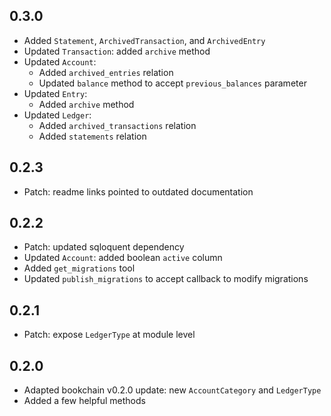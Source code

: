 ## 0.3.0

- Added `Statement`, `ArchivedTransaction`, and `ArchivedEntry`
- Updated `Transaction`: added `archive` method
- Updated `Account`:
    - Added `archived_entries` relation
    - Updated `balance` method to accept `previous_balances` parameter
- Updated `Entry`:
    - Added `archive` method
- Updated `Ledger`:
    - Added `archived_transactions` relation
    - Added `statements` relation

## 0.2.3

- Patch: readme links pointed to outdated documentation

## 0.2.2

- Patch: updated sqloquent dependency
- Updated `Account`: added boolean `active` column
- Added `get_migrations` tool
- Updated `publish_migrations` to accept callback to modify migrations

## 0.2.1

- Patch: expose `LedgerType` at module level

## 0.2.0

- Adapted bookchain v0.2.0 update: new `AccountCategory` and `LedgerType`
- Added a few helpful methods


